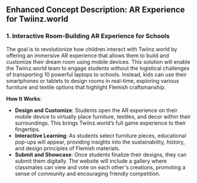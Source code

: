 ## Enhanced Concept Description: AR Experience for Twiinz.world

### 1. **Interactive Room-Building AR Experience for Schools**

The goal is to revolutionize how children interact with Twiinz.world by offering an immersive AR experience that allows them to build and customize their dream room using mobile devices. This solution will enable the Twiinz.world team to engage students without the logistical challenges of transporting 10 powerful laptops to schools. Instead, kids can use their smartphones or tablets to design rooms in real-time, exploring various furniture and textile options that highlight Flemish craftsmanship.

**How It Works**:

- **Design and Customize**: Students open the AR experience on their mobile device to virtually place furniture, textiles, and decor within their surroundings. This brings Twiinz.world’s full game experience to their fingertips.
- **Interactive Learning**: As students select furniture pieces, educational pop-ups will appear, providing insights into the sustainability, history, and design principles of Flemish materials.
- **Submit and Showcase**: Once students finalize their designs, they can submit them digitally. The website will include a gallery where classmates can view and vote on each other's creations, promoting a sense of community and encouraging friendly competition.